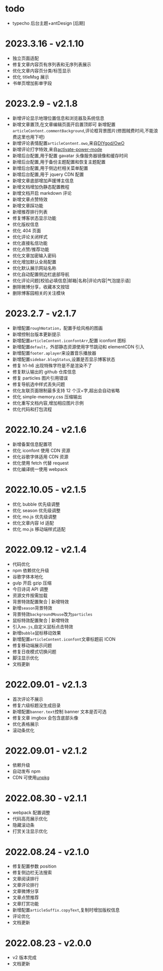 # todo

-   typecho 后台主题+antDesign [后期]

# 2023.3.16 - v2.1.10

-   独立页面适配
-   修复文章内容页有序列表和无序列表展示
-   优化文章内容页分类/标签显示
-   优化 titleMsg 展示
-   书单页增加影单字段

# 2023.2.9 - v2.1.8

-   新增评论显示地理位置信息和浏览器及系统信息
-   新增文章置顶,在文章编辑页面开启置顶即可
    新增配置`articleContent.commentBackground`,评论框背景图片(修图贼费时间,不能浪费这里也用下吧)
-   新增评论表情配置`articleContent.owo`,来自[DIYgod/OwO](https://github.com/DIYgod/OwO)
-   新增评论打字特效,来自[activate-power-mode](https://github.com/disjukr/activate-power-mode)
-   新增后台配置,用于配置 gavatar 头像服务器镜像和缓存时间
-   新增后台配置,用于备份主题配置和恢复主题配置
-   新增后台配置,用于侧边栏相关菜单配置
-   新增后台配置,用于 jquery CDN 配置
-   新增文章底部增加声援博主信息
-   新增文档增加伪静态配置教程
-   新增文档开启 markdown 评论
-   新增文章点赞特效
-   新增文章踩功能
-   新增推荐排行列表
-   修复博客状态显示功能
-   优化版权信息
-   优化 404 页面
-   优化评论关闭样式
-   优化直接私信功能
-   优化点赞/推荐功能
-   优化文章加密输入密码
-   优化增加默认全局配置
-   优化默认展示网站名称
-   优化自动配置侧边栏底部导航
-   优化评论问题[校验必填信息|邮箱|名称|评论内容|气泡提示语]
-   删除微博分享，收藏本文按钮
-   删除博客园相关的关注模块

# 2023.2.7 - v2.1.7

-   新增配置`roughNotation`，配置手绘风格的图画
-   新增控制台版本更新提示
-   新增配置`articleContent.iconfontArr`,配置 iconfont 图标
-   新增配置`default`，外部静态资源使用字节跳动和 elementCDN 引入
-   新增配置`footer.aplayer`来设置音乐播放器
-   新增配置`sidebar.blogStatus`,设置是否显示博客状态
-   修复 h1-h6 出现特殊字符是不是渲染不了
-   修复默认输出的 github 仓库信息
-   修复 particles 图片引用错误
-   修复导航选中样式丢失问题
-   优化友联页面限制最多支持 12 个汉+字,超出会自动省略
-   优化 simple-memory.css 压缩输出
-   优化重写文档内容,增加相应图片示例
-   优化代码和打包流程

# 2022.10.24 - v2.1.6

-   新增备案信息配置项
-   优化 iconfont 使用 CDN 资源
-   优化谷歌字体适用 CDN 资源
-   优化使用 fetch 代替 request
-   优化编译统一使用 webpack

# 2022.10.05 - v2.1.5

-   优化 bubble 优先级调整
-   优化 season 优先级调整
-   优化 mo.js 优先级调整
-   优化文章内容 Id 适配
-   优化 mo.js 移动端样式适配

# 2022.09.12 - v2.1.4

-   代码优化
-   npm 依赖优化升级
-   谷歌字体本地化
-   gulp 开启 gzip 压缩
-   今日诗词 API 调整
-   资源文件按需加载
-   背景特效配置聚合 | 新增特效
-   新增`season`背景特效
-   背景特效`backgroundMouse`改为`particles`
-   鼠标特效配置聚合 | 新增特效
-   引入`mo.js`,自定义鼠标点击特效
-   新增`bubble`鼠标移动效果
-   新增配置`articleContent.iconfont`文章标题前 ICON
-   修复移动端展示问题
-   修复日夜模式切换问题
-   脚注显示优化
-   文档更新

# 2022.09.01 - v2.1.3

-   首次评论不展示
-   修复六级标题没生成目录
-   新增配置`banner.text`控制 banner 文本是否可选
-   修复文章 imgbox 会包含底部头像
-   优化表格展示
-   滚动条优化

# 2022.09.01 - v2.1.2

-   依赖升级
-   自动发布 npm
-   CDN 可使用[unpkg](https://www.unpkg.com/)

# 2022.08.30 - v2.1.1

-   webpack 配置调整
-   代码高亮展示优化
-   隐藏滚动条
-   打赏关注显示优化

# 2022.08.24 - v2.1.0

-   修复配置参数 position
-   修复侧边栏无法搜索
-   文章阅读排行
-   文章评论排行
-   文章微博分享
-   文章点赞推荐
-   文章打赏功能
-   新增配置`articleSuffix.copyText`,复制时增加版权信息
-   评论优化
-   文档更新

# 2022.08.23 - v2.0.0

-   v2 版本完成
-   文档更新
